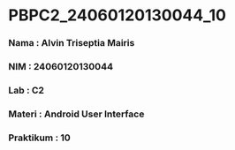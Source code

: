 # PBPC2_24060120130044_10
### Nama	: Alvin Triseptia Mairis
### NIM	: 24060120130044
### Lab	: C2
### Materi	: Android User Interface
### Praktikum : 10
